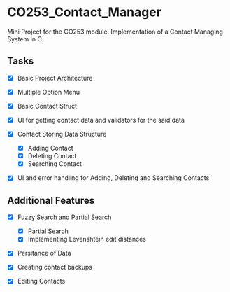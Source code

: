 # CO253_Contact_Manager
Mini Project for the CO253 module. Implementation of a Contact Managing System in C.


## Tasks
- [x] Basic Project Architecture
- [x] Multiple Option Menu
- [x] Basic Contact Struct
- [x] UI for getting contact data and validators for the said data
- [x] Contact Storing Data Structure
    - [x] Adding Contact
    - [x] Deleting Contact
    - [x] Searching Contact
- [x] UI and error handling for Adding, Deleting and Searching Contacts


## Additional Features
- [x] Fuzzy Search and Partial Search
    - [x] Partial Search
    - [x] Implementing Levenshtein edit distances
- [x] Persitance of Data
- [x] Creating contact backups
- [x] Editing Contacts

